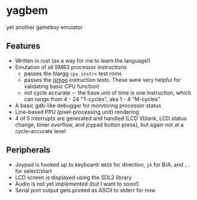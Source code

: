 # yagbem
yet another gameboy emulator

## Features
* Written in rust (as a way for me to learn the language!)
* Emulation of all SM83 processor instructions
    * passes the blargg `cpu_instrs` test roms
    * passes the [jsmoo](https://github.com/raddad772/jsmoo/tree/main/misc/tests/GeneratedTests/sm83/v1) instruction tests. These were very helpful for validating basic CPU function!
    * *not* cycle accurate -- the base unit of time is one instruction, which can range from 4 - 24 "T-cycles", aka 1 - 4 "M-cycles"
* A basic gdb-like debugger for monitoring processor status
* Line-based PPU (pixel-processing unit) rendering
* 4 of 5 interrupts are generated and handled (LCD Vblank, LCD status change, timer overflow, and joypad button press), but again not at a cycle-accurate level

## Peripherals
* Joypad is hooked up to keyboard: `WASD` for direction, `jk` for B/A, and `,.` for select/start
* LCD screen is displayed using the SDL2 library
* Audio is not yet implemented (but I want to soon!)
* Serial port output gets printed as ASCII to stderr for now

